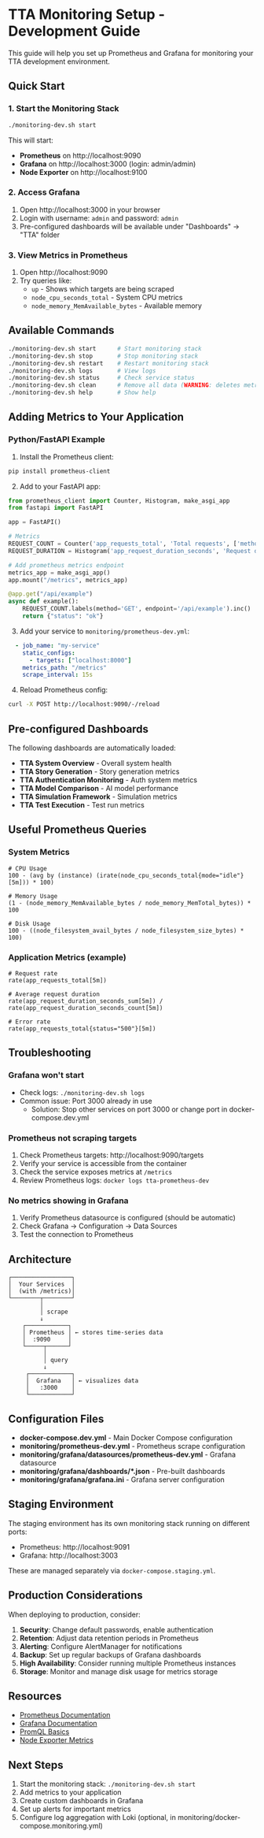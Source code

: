 # TTA Monitoring Setup - Development Guide

This guide will help you set up Prometheus and Grafana for monitoring your TTA development environment.

## Quick Start

### 1. Start the Monitoring Stack

```bash
./monitoring-dev.sh start
```

This will start:
- **Prometheus** on http://localhost:9090
- **Grafana** on http://localhost:3000 (login: admin/admin)
- **Node Exporter** on http://localhost:9100

### 2. Access Grafana

1. Open http://localhost:3000 in your browser
2. Login with username: `admin` and password: `admin`
3. Pre-configured dashboards will be available under "Dashboards" → "TTA" folder

### 3. View Metrics in Prometheus

1. Open http://localhost:9090
2. Try queries like:
   - `up` - Shows which targets are being scraped
   - `node_cpu_seconds_total` - System CPU metrics
   - `node_memory_MemAvailable_bytes` - Available memory

## Available Commands

```bash
./monitoring-dev.sh start      # Start monitoring stack
./monitoring-dev.sh stop       # Stop monitoring stack
./monitoring-dev.sh restart    # Restart monitoring stack
./monitoring-dev.sh logs       # View logs
./monitoring-dev.sh status     # Check service status
./monitoring-dev.sh clean      # Remove all data (WARNING: deletes metrics)
./monitoring-dev.sh help       # Show help
```

## Adding Metrics to Your Application

### Python/FastAPI Example

1. Install the Prometheus client:
```bash
pip install prometheus-client
```

2. Add to your FastAPI app:
```python
from prometheus_client import Counter, Histogram, make_asgi_app
from fastapi import FastAPI

app = FastAPI()

# Metrics
REQUEST_COUNT = Counter('app_requests_total', 'Total requests', ['method', 'endpoint'])
REQUEST_DURATION = Histogram('app_request_duration_seconds', 'Request duration', ['method', 'endpoint'])

# Add prometheus metrics endpoint
metrics_app = make_asgi_app()
app.mount("/metrics", metrics_app)

@app.get("/api/example")
async def example():
    REQUEST_COUNT.labels(method='GET', endpoint='/api/example').inc()
    return {"status": "ok"}
```

3. Add your service to `monitoring/prometheus-dev.yml`:
```yaml
  - job_name: "my-service"
    static_configs:
      - targets: ["localhost:8000"]
    metrics_path: "/metrics"
    scrape_interval: 15s
```

4. Reload Prometheus config:
```bash
curl -X POST http://localhost:9090/-/reload
```

## Pre-configured Dashboards

The following dashboards are automatically loaded:

- **TTA System Overview** - Overall system health
- **TTA Story Generation** - Story generation metrics
- **TTA Authentication Monitoring** - Auth system metrics
- **TTA Model Comparison** - AI model performance
- **TTA Simulation Framework** - Simulation metrics
- **TTA Test Execution** - Test run metrics

## Useful Prometheus Queries

### System Metrics
```promql
# CPU Usage
100 - (avg by (instance) (irate(node_cpu_seconds_total{mode="idle"}[5m])) * 100)

# Memory Usage
(1 - (node_memory_MemAvailable_bytes / node_memory_MemTotal_bytes)) * 100

# Disk Usage
100 - ((node_filesystem_avail_bytes / node_filesystem_size_bytes) * 100)
```

### Application Metrics (example)
```promql
# Request rate
rate(app_requests_total[5m])

# Average request duration
rate(app_request_duration_seconds_sum[5m]) / rate(app_request_duration_seconds_count[5m])

# Error rate
rate(app_requests_total{status="500"}[5m])
```

## Troubleshooting

### Grafana won't start
- Check logs: `./monitoring-dev.sh logs`
- Common issue: Port 3000 already in use
  - Solution: Stop other services on port 3000 or change port in docker-compose.dev.yml

### Prometheus not scraping targets
1. Check Prometheus targets: http://localhost:9090/targets
2. Verify your service is accessible from the container
3. Check the service exposes metrics at `/metrics`
4. Review Prometheus logs: `docker logs tta-prometheus-dev`

### No metrics showing in Grafana
1. Verify Prometheus datasource is configured (should be automatic)
2. Check Grafana → Configuration → Data Sources
3. Test the connection to Prometheus

## Architecture

```
┌─────────────────┐
│  Your Services  │
│  (with /metrics)│
└────────┬────────┘
         │
         │ scrape
         ↓
    ┌────────────┐
    │ Prometheus │ ← stores time-series data
    │  :9090     │
    └─────┬──────┘
          │
          │ query
          ↓
     ┌────────────┐
     │  Grafana   │ ← visualizes data
     │   :3000    │
     └────────────┘
```

## Configuration Files

- **docker-compose.dev.yml** - Main Docker Compose configuration
- **monitoring/prometheus-dev.yml** - Prometheus scrape configuration
- **monitoring/grafana/datasources/prometheus-dev.yml** - Grafana datasource
- **monitoring/grafana/dashboards/*.json** - Pre-built dashboards
- **monitoring/grafana/grafana.ini** - Grafana server configuration

## Staging Environment

The staging environment has its own monitoring stack running on different ports:
- Prometheus: http://localhost:9091
- Grafana: http://localhost:3003

These are managed separately via `docker-compose.staging.yml`.

## Production Considerations

When deploying to production, consider:

1. **Security**: Change default passwords, enable authentication
2. **Retention**: Adjust data retention periods in Prometheus
3. **Alerting**: Configure AlertManager for notifications
4. **Backup**: Set up regular backups of Grafana dashboards
5. **High Availability**: Consider running multiple Prometheus instances
6. **Storage**: Monitor and manage disk usage for metrics storage

## Resources

- [Prometheus Documentation](https://prometheus.io/docs/)
- [Grafana Documentation](https://grafana.com/docs/)
- [PromQL Basics](https://prometheus.io/docs/prometheus/latest/querying/basics/)
- [Node Exporter Metrics](https://github.com/prometheus/node_exporter)

## Next Steps

1. Start the monitoring stack: `./monitoring-dev.sh start`
2. Add metrics to your application
3. Create custom dashboards in Grafana
4. Set up alerts for important metrics
5. Configure log aggregation with Loki (optional, in monitoring/docker-compose.monitoring.yml)
